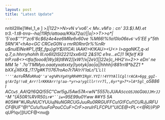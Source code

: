 ```yaml
---
layout: post
title: "Latest Update"
---
```



nritiI2Ille]1#el_1_e ] >_]|122>>N>vN v'vo6'.< Mv$. .vM 'o:c$n' 33.$}.M}.et tr3.-1.t8-trra--ha|$1$$1Rfr/$$atto$aa/KKa72a//||o|>>T>>o$*|'$5'oo$''"?"zc6'6c$6z4e4ee6MRe6v60ve %M66!%!lo!0lo06`6v6'`v5'EE y"5th 5RN"A"<hAo<GC CRCeG0N	u	rnrR0Rnr0r%%nRr u$nulElNe#P1_lf$f_fgu}glY$}I!lCA\ IAAK!>K!KAU><U<> l>agaNK7_q-xI q.7_o.hhrryhohIh lll.ro6Il2lSI22212xx6rll2 2&S1C e1r$e...eC$]1 1Kfe!f K9 trP.ro<oy>8<><tfa/fooo8|_Wy]8]t8W2]]xW?/x|2eV\]|]22e]c_HH2'n=2_>> eDn'
ne MM
1e ' .?o'1'M$My   o.oaa t$$yxat xxty |tyotyk|$ao|a||hhh$h|r881r$rI8$*bZZ1*bXX_1|X6X$$___!T!7g#KT!)767roAo7r7lA!r`7`l'laLr/'L'`Lll ''''AoYo`RM`oRRoQ''a'eg%R%Yg4YgRR4MYIRgV.YYI!!4YYYAllCgl!rACA>6gg_ggI-g!ArIg!!o8_Arr!lrKKKArr!g!aa-*yr>a!yglllr!rr7l,,6yr*g>7*>lA*5gl_`o5886
l AC`Cw5_`AA!Q!!6QQ!55C"Cw!5gJ5Aw57A<wN"5557cJUAA`5`cc`O5JOG`G`OOJJMrJJ"`M		"{A50R%RVR50`ir#"``iw+`95E99u0Yww		##Y5	5A	#05##"#IJRuNUCYUUujNuNGRCUGJuuRu0RRGUFFCu!G!FCu!!CURJjJRFUCF@UF"@!"Cu!u!!uuFoPouCCuF>CrF>oruIrFLFCPU!"UlCE@<PL<<@R}}P_}PqUP!qv]]IUCF@<nv@

